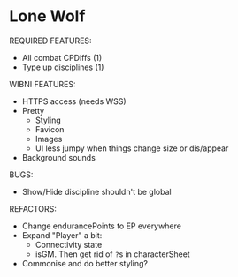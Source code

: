 # Lone Wolf

REQUIRED FEATURES:
- All combat CPDiffs (1)
- Type up disciplines (1)

WIBNI FEATURES:
- HTTPS access (needs WSS)
- Pretty
  - Styling
  - Favicon
  - Images
  - UI less jumpy when things change size or dis/appear
- Background sounds

BUGS:
- Show/Hide discipline shouldn't be global

REFACTORS:
- Change endurancePoints to EP everywhere
- Expand "Player" a bit:
  - Connectivity state
  - isGM. Then get rid of `?`s in characterSheet
- Commonise and do better styling?